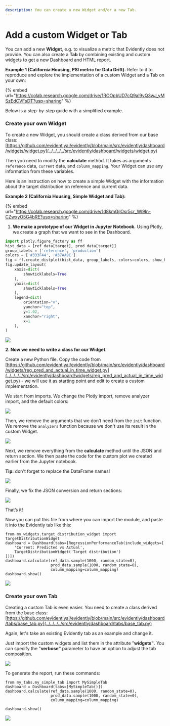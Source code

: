 ```yaml
---
description: You can create a new Widget and/or a new Tab.
---
```


# Add a custom Widget or Tab

You can add a new **Widget**, e.g. to visualize a metric that Evidently does not provide. You can also create a **Tab** by combining existing and custom widgets to get a new Dashboard and HTML report.

**Example 1 (California Housing, PSI metric for Data Drift).** Refer to it to reproduce and explore the implementation of a custom Widget and a Tab on your own:

{% embed url="https://colab.research.google.com/drive/1ROOpbUD7cQ9al9yQ3wJ_yMSzEdCVFsDT?usp=sharing" %}

Below is a step-by-step guide with a simplified example.

### Create your own Widget

To create a new Widget, you should create a class derived from our base class: [https://github.com/evidentlyai/evidently/blob/main/src/evidently/dashboard/widgets/widget.py](../../../../src/evidently/dashboard/widgets/widget.py)

Then you need to modify the **calculate** method. It takes as arguments `reference` data, `current` data, and `column_mapping`. Your Widget can use any information from these variables.

Here is an instruction on how to create a simple Widget with the information about the target distribution on reference and current data. &#x20;

**Example 2 (California Housing, Simple Widget and Tab):**

{% embed url="https://colab.research.google.com/drive/1d8kmGjlOsr5cr_Wl9In-CZwxyO5G4bRE?usp=sharing" %}

1. **We make a prototype of our Widget in Jupyter Notebook.** Using Plotly, we create a graph that we want to see in the Dashboard.&#x20;

```python
import plotly.figure_factory as ff
hist_data = [ref_data[target], prod_data[target]]
group_labels = ['reference', 'production']
colors = ['#333F44', '#37AA9C'] 
fig = ff.create_distplot(hist_data, group_labels, colors=colors, show_hist=False, show_rug=False)
fig.update_layout(     
    xaxis=dict(
        showticklabels=True
    ),
    yaxis=dict(
        showticklabels=True
    ),
    legend=dict(
        orientation="v",
        yanchor="top",
        y=1.02,
        xanchor="right",
        x=1
    ),
)
```

![](<../.gitbook/assets/image (5).png>)

**2. Now we need to write a class for our Widget**.&#x20;

Create a new Python file. Copy the code from [https://github.com/evidentlyai/evidently/blob/main/src/evidently/dashboard/widgets/reg_pred_and_actual_in_time_widget.py](../../../../src/evidently/dashboard/widgets/reg_pred_and_actual_in_time_widget.py) - we will use it as starting point and edit to create a custom implementation.&#x20;

We start from imports. We change the Plotly import, remove analyzer import, and the default colors:


![](<../.gitbook/assets/image (8).png>)

Then, we remove the arguments that we don’t need from the `init` function. We remove the `analyzers` function because we don't use its result in the custom Widget.

![](<../.gitbook/assets/image (9).png>)

Next, we remove everything from the **calculate** method until the JSON and return section. We then paste the code for the custom plot we created earlier from the Jupyter notebook.&#x20;

**Tip:** don't forget to replace the DataFrame names!

![](<../.gitbook/assets/image (13).png>)

Finally, we fix the JSON conversion and return sections:

![](<../.gitbook/assets/image (4).png>)

That’s it!&#x20;

Now you can put this file from where you can import the module, and paste it into the Evidently tab like this:

```
from my_widgets.target_distribution_widget import TargetDistributionWidget
dashboard = Dashboard(tabs=[RegressionPerformanceTab(include_widgets=[
    'Current: Predicted vs Actual',
    TargetDistributionWidget('Target distribution')
])])
dashboard.calculate(ref_data.sample(1000, random_state=0), 
                    prod_data.sample(1000, random_state=0), 
                    column_mapping=column_mapping)
dashboard.show()
```

![](<../.gitbook/assets/image (3).png>)

### Create your own Tab

Creating a custom Tab is even easier. You need to create a class derived from the base class: [https://github.com/evidentlyai/evidently/blob/main/src/evidently/dashboard/tabs/base_tab.py](../../../../src/evidently/dashboard/tabs/base_tab.py)

Again, let's take an existing Evidently tab as an example and change it.

Just import the custom widgets and list them in the attribute "**widgets"**. You can specify the "**verbose"** parameter to have an option to adjust the tab composition.&#x20;

![](<../.gitbook/assets/image (11).png>)

To generate the report, run these commands:

```
from my_tabs.my_simple_tab import MySimpleTab
dashboard = Dashboard(tabs=[MySimpleTab()])
dashboard.calculate(ref_data.sample(1000, random_state=0), 
                    prod_data.sample(1000, random_state=0), 
                    column_mapping=column_mapping)
                    
dashboard.show()
```

![](<../.gitbook/assets/image (15).png>)
